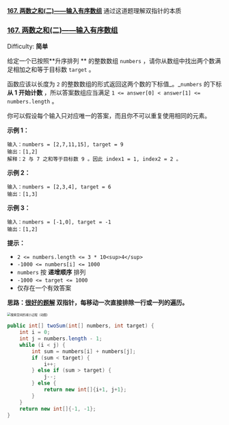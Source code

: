 **[167. 两数之和(二)——输入有序数组](#167-两数之和(二)——输入有序数组)** 通过这道题理解双指针的本质



### [167. 两数之和(二)——输入有序数组](https://leetcode-cn.com/problems/two-sum-ii-input-array-is-sorted/)

Difficulty: **简单**


给定一个已按照**升序排列 ** 的整数数组 `numbers` ，请你从数组中找出两个数满足相加之和等于目标数 `target` 。

函数应该以长度为 `2` 的整数数组的形式返回这两个数的下标值_。_`numbers` 的下标 **从 1 开始计数** ，所以答案数组应当满足 `1 <= answer[0] < answer[1] <= numbers.length` 。

你可以假设每个输入只对应唯一的答案，而且你不可以重复使用相同的元素。

**示例 1：**

```
输入：numbers = [2,7,11,15], target = 9
输出：[1,2]
解释：2 与 7 之和等于目标数 9 。因此 index1 = 1, index2 = 2 。
```

**示例 2：**

```
输入：numbers = [2,3,4], target = 6
输出：[1,3]
```

**示例 3：**

```
输入：numbers = [-1,0], target = -1
输出：[1,2]
```

**提示：**

*   `2 <= numbers.length <= 3 * 10<sup>4</sup>`
*   `-1000 <= numbers[i] <= 1000`
*   `numbers` 按 **递增顺序** 排列
*   `-1000 <= target <= 1000`
*   仅存在一个有效答案

**思路：[很好的题解](https://leetcode-cn.com/problems/two-sum-ii-input-array-is-sorted/solution/yi-zhang-tu-gao-su-ni-on-de-shuang-zhi-zhen-jie-fa/) 双指针，每移动一次直接排除一行或一列的遍历。**

<img src="https://pic.leetcode-cn.com/9ebb3ff74f0706c3c350b7fb91fea343e54750eb5b6ae6a4a3493421a019922a.gif" alt="搜索空间的减小过程（动图）" style="zoom:50%;" />

```java
public int[] twoSum(int[] numbers, int target) {
    int i = 0;
    int j = numbers.length - 1;
    while (i < j) {
        int sum = numbers[i] + numbers[j];
        if (sum < target) {
            i++;
        } else if (sum > target) {
            j--;
        } else {
            return new int[]{i+1, j+1};
        }
    }
    return new int[]{-1, -1};
}
```

